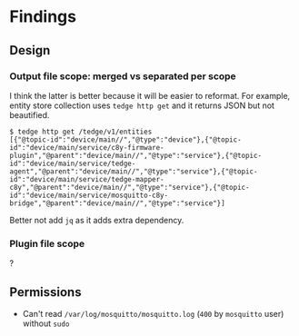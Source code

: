 # Findings

## Design
### Output file scope: merged vs separated per scope
I think the latter is better because it will be easier to reformat.
For example, entity store collection uses `tedge http get` and it returns JSON but not  beautified.
```
$ tedge http get /tedge/v1/entities
[{"@topic-id":"device/main//","@type":"device"},{"@topic-id":"device/main/service/c8y-firmware-plugin","@parent":"device/main//","@type":"service"},{"@topic-id":"device/main/service/tedge-agent","@parent":"device/main//","@type":"service"},{"@topic-id":"device/main/service/tedge-mapper-c8y","@parent":"device/main//","@type":"service"},{"@topic-id":"device/main/service/mosquitto-c8y-bridge","@parent":"device/main//","@type":"service"}]
```

Better not add `jq` as it adds extra dependency.

### Plugin file scope
?

## Permissions
- Can't read `/var/log/mosquitto/mosquitto.log` (`400` by `mosquitto` user) without `sudo`